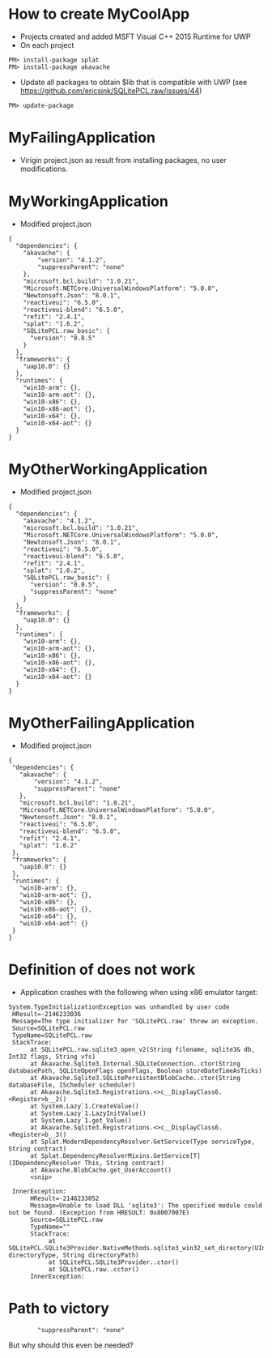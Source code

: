 # How to create MyCoolApp

* Projects created and added MSFT Visual C++ 2015 Runtime for UWP
* On each project
```
PM> install-package splat
PM> install-package akavache
```
* Update all packages to obtain $lib that is compatible with UWP (see https://github.com/ericsink/SQLitePCL.raw/issues/44)
```
PM> update-package
```
# MyFailingApplication
* Virigin project.json as result from installing packages, no user modifications.

# MyWorkingApplication
* Modified project.json

```
{
  "dependencies": {
    "akavache": {
        "version": "4.1.2",
        "suppressParent": "none"
    },
    "microsoft.bcl.build": "1.0.21",
    "Microsoft.NETCore.UniversalWindowsPlatform": "5.0.0",
    "Newtonsoft.Json": "8.0.1",
    "reactiveui": "6.5.0",
    "reactiveui-blend": "6.5.0",
    "refit": "2.4.1",
    "splat": "1.6.2",
    "SQLitePCL.raw_basic": {
      "version": "0.8.5"
    }
  },
  "frameworks": {
    "uap10.0": {}
  },
  "runtimes": {
    "win10-arm": {},
    "win10-arm-aot": {},
    "win10-x86": {},
    "win10-x86-aot": {},
    "win10-x64": {},
    "win10-x64-aot": {}
  }
}       
```

# MyOtherWorkingApplication
* Modified project.json

```
{
  "dependencies": {
    "akavache": "4.1.2",
    "microsoft.bcl.build": "1.0.21",
    "Microsoft.NETCore.UniversalWindowsPlatform": "5.0.0",
    "Newtonsoft.Json": "8.0.1",
    "reactiveui": "6.5.0",
    "reactiveui-blend": "6.5.0",
    "refit": "2.4.1",
    "splat": "1.6.2",
    "SQLitePCL.raw_basic": {
      "version": "0.8.5",
      "suppressParent": "none"
    }
  },
  "frameworks": {
    "uap10.0": {}
  },
  "runtimes": {
    "win10-arm": {},
    "win10-arm-aot": {},
    "win10-x86": {},
    "win10-x86-aot": {},
    "win10-x64": {},
    "win10-x64-aot": {}
  }
}
```

# MyOtherFailingApplication
* Modified project.json

```
{
 "dependencies": {
   "akavache": {
       "version": "4.1.2",
       "suppressParent": "none"
   },
   "microsoft.bcl.build": "1.0.21",
   "Microsoft.NETCore.UniversalWindowsPlatform": "5.0.0",
   "Newtonsoft.Json": "8.0.1",
   "reactiveui": "6.5.0",
   "reactiveui-blend": "6.5.0",
   "refit": "2.4.1",
   "splat": "1.6.2"
 },
 "frameworks": {
   "uap10.0": {}
 },
 "runtimes": {
   "win10-arm": {},
   "win10-arm-aot": {},
   "win10-x86": {},
   "win10-x86-aot": {},
   "win10-x64": {},
   "win10-x64-aot": {}
 }
}
```

# Definition of does not work
* Application crashes with the following when using x86 emulator target:

```
System.TypeInitializationException was unhandled by user code
 HResult=-2146233036
 Message=The type initializer for 'SQLitePCL.raw' threw an exception.
 Source=SQLitePCL.raw
 TypeName=SQLitePCL.raw
 StackTrace:
      at SQLitePCL.raw.sqlite3_open_v2(String filename, sqlite3& db, Int32 flags, String vfs)
      at Akavache.Sqlite3.Internal.SQLiteConnection..ctor(String databasePath, SQLiteOpenFlags openFlags, Boolean storeDateTimeAsTicks)
      at Akavache.Sqlite3.SQLitePersistentBlobCache..ctor(String databaseFile, IScheduler scheduler)
      at Akavache.Sqlite3.Registrations.<>c__DisplayClass6.<Register>b__2()
      at System.Lazy`1.CreateValue()
      at System.Lazy`1.LazyInitValue()
      at System.Lazy`1.get_Value()
      at Akavache.Sqlite3.Registrations.<>c__DisplayClass6.<Register>b__3()
      at Splat.ModernDependencyResolver.GetService(Type serviceType, String contract)
      at Splat.DependencyResolverMixins.GetService[T](IDependencyResolver This, String contract)
      at Akavache.BlobCache.get_UserAccount()
      <snip>

 InnerException: 
      HResult=-2146233052
      Message=Unable to load DLL 'sqlite3': The specified module could not be found. (Exception from HRESULT: 0x8007007E)
      Source=SQLitePCL.raw
      TypeName=""
      StackTrace:
           at SQLitePCL.SQLite3Provider.NativeMethods.sqlite3_win32_set_directory(UInt32 directoryType, String directoryPath)
           at SQLitePCL.SQLite3Provider..ctor()
           at SQLitePCL.raw..cctor()
      InnerException:
```      

# Path to victory
`        "suppressParent": "none"`

But why should this even be needed?

